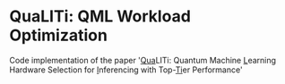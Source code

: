 # QuaLITi: QML Workload Optimization
Code implementation of the paper '<ins>Qua</ins>LITi: Quantum Machine <ins>L</ins>earning Hardware Selection for <ins>I</ins>nferencing with Top-<ins>Ti</ins>er Performance'
